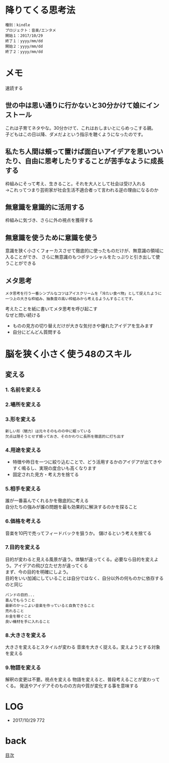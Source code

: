 # 降りてくる思考法

    種別：kindle
    プロジェクト：音楽/エンタメ
    開始１：2017/10/29
    終了１：yyyy/mm/dd
    開始２：yyyy/mm/dd
    終了２：yyyy/mm/dd

# メモ
速読する
## 世の中は思い通りに行かないと30分かけて娘にインストール
これは子育てネタやな。30分かけて、これはおしまいとにらめっこする親。  
子どもはこの日以降、ダメだよという指示を聴くようになったのです。

## 私たち人間は頬って置けば面白いアイデアを思いついたり、自由に思考したりすることが苦手なように成長する
枠組みにそって考え、生きること。それを大人として社会は受け入れる  
->これってつまり芸術家が社会生活不適合者って言われる逆の理由になるのか

## 無意識を意識的に活用する
枠組みに気づき、さらに外の視点を獲得する

## 無意識を使うために意識を使う
意識を狭く小さくフォーカスさせて徹底的に使ったものだけが、無意識の領域に入ることができ、
さらに無意識のもつポテンシャルをたっぷりと引き出して使うことができる

## メタ思考
```
メタ思考を行う一番シンプルなコツはアイスクリームを「冷たい食べ物」として捉えたように
一つ上の大きな枠組み、抽象度の高い枠組みから考えるようんすることです。
```
考えたことを紙に書いてメタ思考を呼び起こす  
なぜと問い続ける  
- ものの見方の切り替えだけが大きな気付きや優れたアイデアを生みます
- 自分にどんどん質問する


# 脳を狭く小さく使う48のスキル
## 変える
### 1. 名前を変える
### 2.場所を変える
### 3.形を変える
```
新しい形（魅力）は元々そのものの中に眠っている
欠点は隠そうとせず頬っておき、そのかわりに長所を徹底的に打ち出す
```
### 4.用途を変える
- 特徴や昨日を一つに絞り込むことで、どう活用するかのアイデアが出てきやすく鳴るし、実現の度合いも高くなります
- 固定された見方・考え方を捨てる
### 5.相手を変える
誰が一番喜んでくれるかを徹底的に考える  
自分たちの強みが誰の問題を最も効果的に解決するのかを探ること
### 6.価格を考える
音楽を10円で売ってフィードバックを狙うか。
儲けるという考えを捨てる
### 7.目的を変える
目的が変わると見える風景が違う。体験が違ってくる。必要なら目的を変えよう。アイデアの飛び立たせ方が違ってくる  
まず、今の目的を明確にしよう。  
目的をいい加減にしていることは自分ではなく、自分以外の何ものかに依存するのと同じ
```
バンドの目的...
喜んでもらうこと
最新のかっこよい音楽を作っていると自負できること
売れること
お金を稼ぐこと
良い機材を手に入れること
```
### 8.大きさを変える
大きさを変えるとスタイルが変わる
音楽を大きく捉える。変えようとする対象を変える
### 9.物語を変える
解釈の変更は不要。視点を変える
物語を変えると、普段考えることが変わってくる。
発送やアイデアそのものの方向や質が変化する事を意味する

# LOG
- 2017/10/29 772

# back
[目次](README.md)
